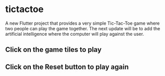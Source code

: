 # tictactoe

A new Flutter project that provides a very simple Tic-Tac-Toe game where two people can play the game together.
The next update will be to add the artificial intelligence where the computer will play against the user.

## Click on the game tiles to play

## Click on the Reset button to play again
